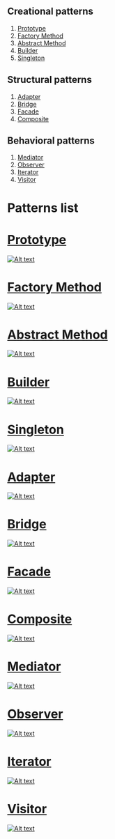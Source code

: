 ## Creational patterns
1. [Prototype](https://github.com/petrovRV/MiddleMarathon/blob/master/README.md#prototype)
2. [Factory Method](https://github.com/petrovRV/MiddleMarathon/blob/master/README.md#factory-method)
3. [Abstract Method](https://github.com/petrovRV/MiddleMarathon/blob/master/README.md#abstract-method)
4. [Builder](https://github.com/petrovRV/MiddleMarathon/blob/master/README.md#builder)
5. [Singleton](https://github.com/petrovRV/MiddleMarathon/blob/master/README.md#singleton)

## Structural patterns
1. [Adapter](https://github.com/petrovRV/MiddleMarathon/blob/master/README.md#adapter)
2. [Bridge](https://github.com/petrovRV/MiddleMarathon/blob/master/README.md#bridge)
3. [Facade](https://github.com/petrovRV/MiddleMarathon/blob/master/README.md#facade)
4. [Composite](https://github.com/petrovRV/MiddleMarathon/blob/master/README.md#composite)

## Behavioral patterns
1. [Mediator](https://github.com/petrovRV/MiddleMarathon/blob/master/README.md#mediator)
2. [Observer](https://github.com/petrovRV/MiddleMarathon/blob/master/README.md#observer)
3. [Iterator](https://github.com/petrovRV/MiddleMarathon/blob/master/README.md#iterator)
4. [Visitor](https://github.com/petrovRV/MiddleMarathon/blob/master/README.md#visitor)

# Patterns list

# [Prototype](https://github.com/petrovRV/MiddleMarathon/blob/master/Patterns/Creational/Prototype.playground/Contents.swift)
[![Alt text](https://github.com/petrovRV/MiddleMarathon/blob/master/Patterns/images/Prototype.jpg)](https://github.com/petrovRV/MiddleMarathon/blob/master/Patterns/Creational/Prototype.playground/Contents.swift)

# [Factory Method](https://github.com/petrovRV/MiddleMarathon/blob/master/Patterns/Creational/FactoryMethod.playground/Contents.swift)
[![Alt text](https://github.com/petrovRV/MiddleMarathon/blob/master/Patterns/images/FactoryMethod.jpg)](https://github.com/petrovRV/MiddleMarathon/blob/master/Patterns/Creational/FactoryMethod.playground/Contents.swift)

# [Abstract Method](https://github.com/petrovRV/MiddleMarathon/blob/master/Patterns/Creational/AbstractFactory.playground/Contents.swift)
[![Alt text](https://github.com/petrovRV/MiddleMarathon/blob/master/Patterns/images/AbstractFactory.jpg)](https://github.com/petrovRV/MiddleMarathon/blob/master/Patterns/Creational/AbstractFactory.playground/Contents.swift)

# [Builder](https://github.com/petrovRV/MiddleMarathon/blob/master/Patterns/Creational/Builder.playground/Contents.swift)
[![Alt text](https://github.com/petrovRV/MiddleMarathon/blob/master/Patterns/images/Builder.jpg)](https://github.com/petrovRV/MiddleMarathon/blob/master/Patterns/Creational/Builder.playground/Contents.swift)

# [Singleton](https://github.com/petrovRV/MiddleMarathon/blob/master/Patterns/Creational/Singleton.playground/Contents.swift)
[![Alt text](https://github.com/petrovRV/MiddleMarathon/blob/master/Patterns/images/Singleton.jpg)](https://github.com/petrovRV/MiddleMarathon/blob/master/Patterns/Creational/Singleton.playground/Contents.swift)

# [Adapter](https://github.com/petrovRV/MiddleMarathon/blob/master/Patterns/Structural/Adapter.playground/Contents.swift)
[![Alt text](https://github.com/petrovRV/MiddleMarathon/blob/master/Patterns/images/Adapter.jpg)](https://github.com/petrovRV/MiddleMarathon/blob/master/Patterns/Structural/Adapter.playground/Contents.swift)

# [Bridge](https://github.com/petrovRV/MiddleMarathon/blob/master/Patterns/Structural/Bridge.playground/Contents.swift)
[![Alt text](https://github.com/petrovRV/MiddleMarathon/blob/master/Patterns/images/Bridge.jpg)](https://github.com/petrovRV/MiddleMarathon/blob/master/Patterns/Structural/Bridge.playground/Contents.swift)

# [Facade](https://github.com/petrovRV/MiddleMarathon/blob/master/Patterns/Structural/Facade.playground/Contents.swift)
[![Alt text](https://github.com/petrovRV/MiddleMarathon/blob/master/Patterns/images/Facade.jpg)](https://github.com/petrovRV/MiddleMarathon/blob/master/Patterns/Structural/Facade.playground/Contents.swift)

# [Composite](https://github.com/petrovRV/MiddleMarathon/blob/master/Patterns/Structural/Composite.playground/Contents.swift)
[![Alt text](https://github.com/petrovRV/MiddleMarathon/blob/master/Patterns/images/Composite.jpg)](https://github.com/petrovRV/MiddleMarathon/blob/master/Patterns/Structural/Composite.playground/Contents.swift)

# [Mediator](https://github.com/petrovRV/MiddleMarathon/blob/master/Patterns/Behavioral/Mediator.playground/Contents.swift)
[![Alt text](https://github.com/petrovRV/MiddleMarathon/blob/master/Patterns/images/Mediator.jpg)](https://github.com/petrovRV/MiddleMarathon/blob/master/Patterns/Behavioral/Mediator.playground/Contents.swift)

# [Observer](https://github.com/petrovRV/MiddleMarathon/blob/master/Patterns/Behavioral/Observer.playground/Contents.swift)
[![Alt text](https://github.com/petrovRV/MiddleMarathon/blob/master/Patterns/images/Observer.jpg)](https://github.com/petrovRV/MiddleMarathon/blob/master/Patterns/Behavioral/Observer.playground/Contents.swift)

# [Iterator](https://github.com/petrovRV/MiddleMarathon/blob/master/Patterns/Behavioral/Iterator.playground/Contents.swift)
[![Alt text](https://github.com/petrovRV/MiddleMarathon/blob/master/Patterns/images/Iterator.jpg)](https://github.com/petrovRV/MiddleMarathon/blob/master/Patterns/Behavioral/Iterator.playground/Contents.swift)


# [Visitor](https://github.com/petrovRV/MiddleMarathon/blob/master/Patterns/Behavioral/Visitor.playground/Contents.swift)
[![Alt text](https://github.com/petrovRV/MiddleMarathon/blob/master/Patterns/images/Visitor.jpg)](https://github.com/petrovRV/MiddleMarathon/blob/master/Patterns/Behavioral/Visitor.playground/Contents.swift)
